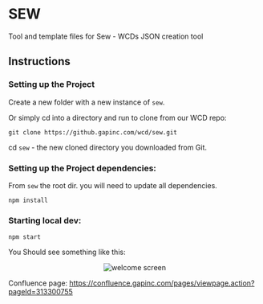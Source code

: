 # SEW
Tool and template files for Sew - WCDs JSON creation tool

## Instructions

### Setting up the Project

Create a new folder with a new instance of `sew`.

Or simply cd into a directory and run to clone from our WCD repo:

```
git clone https://github.gapinc.com/wcd/sew.git
```
cd `sew` - the new cloned directory you downloaded from Git.


### Setting up the Project dependencies:

From `sew` the root dir. you will need to update all dependencies. 
```
npm install
```


### Starting local dev:
```
npm start
```
You Should see something like this:
<p align="center">
  <img alt="welcome screen" src="https://myfolio.gap.com/personal/ataashu_gap_com/Documents/images/welcome.png">
</p>

Confluence page:
https://confluence.gapinc.com/pages/viewpage.action?pageId=313300755

